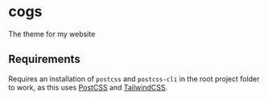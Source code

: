 # cogs

The theme for my website

## Requirements

Requires an installation of `postcss` and `postcss-cli` in the root project folder to work, as this uses
[PostCSS](https://postcss.org) and [TailwindCSS](https://tailwindcss.com).
